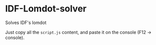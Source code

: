 # IDF-Lomdot-solver
Solves IDF's lomdot


Just copy all the `script.js` content, and paste it on the console (F12 -> console).
